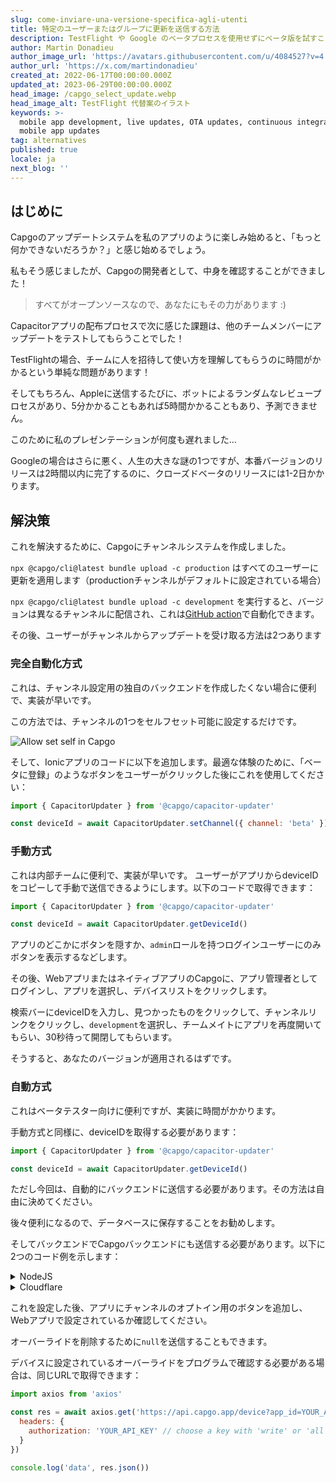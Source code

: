 ```yaml
---
slug: come-inviare-una-versione-specifica-agli-utenti
title: 特定のユーザーまたはグループに更新を送信する方法
description: TestFlight や Google のベータプロセスを使用せずにベータ版を試すことができます。Ionic アプリにボタンを追加するだけで完了です！
author: Martin Donadieu
author_image_url: 'https://avatars.githubusercontent.com/u/4084527?v=4'
author_url: 'https://x.com/martindonadieu'
created_at: 2022-06-17T00:00:00.000Z
updated_at: 2023-06-29T00:00:00.000Z
head_image: /capgo_select_update.webp
head_image_alt: TestFlight 代替案のイラスト
keywords: >-
  mobile app development, live updates, OTA updates, continuous integration,
  mobile app updates
tag: alternatives
published: true
locale: ja
next_blog: ''
---
```

## はじめに

Capgoのアップデートシステムを私のアプリのように楽しみ始めると、「もっと何かできないだろうか？」と感じ始めるでしょう。

私もそう感じましたが、Capgoの開発者として、中身を確認することができました！

> すべてがオープンソースなので、あなたにもその力があります :)

Capacitorアプリの配布プロセスで次に感じた課題は、他のチームメンバーにアップデートをテストしてもらうことでした！

TestFlightの場合、チームに人を招待して使い方を理解してもらうのに時間がかかるという単純な問題があります！

そしてもちろん、Appleに送信するたびに、ボットによるランダムなレビュープロセスがあり、5分かかることもあれば5時間かかることもあり、予測できません。

このために私のプレゼンテーションが何度も遅れました...

Googleの場合はさらに悪く、人生の大きな謎の1つですが、本番バージョンのリリースは2時間以内に完了するのに、クローズドベータのリリースには1-2日かかります。

## 解決策

これを解決するために、Capgoにチャンネルシステムを作成しました。

`npx @capgo/cli@latest bundle upload -c production` はすべてのユーザーに更新を適用します（productionチャンネルがデフォルトに設定されている場合）

`npx @capgo/cli@latest bundle upload -c development` を実行すると、バージョンは異なるチャンネルに配信され、これは[GitHub action](/blog/manage-dev-and-prod-build-with-github-actions/)で自動化できます。

その後、ユーザーがチャンネルからアップデートを受け取る方法は2つあります

### 完全自動化方式

これは、チャンネル設定用の独自のバックエンドを作成したくない場合に便利で、実装が早いです。

この方法では、チャンネルの1つをセルフセット可能に設定するだけです。

![Allow set self in Capgo](/self_set.webp)

そして、Ionicアプリのコードに以下を追加します。最適な体験のために、「ベータに登録」のようなボタンをユーザーがクリックした後にこれを使用してください：
```js
import { CapacitorUpdater } from '@capgo/capacitor-updater'

const deviceId = await CapacitorUpdater.setChannel({ channel: 'beta' })
```

### 手動方式

これは内部チームに便利で、実装が早いです。
ユーザーがアプリからdeviceIDをコピーして手動で送信できるようにします。以下のコードで取得できます：
```js
import { CapacitorUpdater } from '@capgo/capacitor-updater'

const deviceId = await CapacitorUpdater.getDeviceId()
```
アプリのどこかにボタンを隠すか、`admin`ロールを持つログインユーザーにのみボタンを表示するなどします。

その後、WebアプリまたはネイティブアプリのCapgoに、アプリ管理者としてログインし、アプリを選択し、デバイスリストをクリックします。

検索バーにdeviceIDを入力し、見つかったものをクリックして、チャンネルリンクをクリックし、`development`を選択し、チームメイトにアプリを再度開いてもらい、30秒待って開閉してもらいます。

そうすると、あなたのバージョンが適用されるはずです。

### 自動方式

これはベータテスター向けに便利ですが、実装に時間がかかります。

手動方式と同様に、deviceIDを取得する必要があります：
```js
import { CapacitorUpdater } from '@capgo/capacitor-updater'

const deviceId = await CapacitorUpdater.getDeviceId()
```

ただし今回は、自動的にバックエンドに送信する必要があります。その方法は自由に決めてください。

後々便利になるので、データベースに保存することをお勧めします。

そしてバックエンドでCapgoバックエンドにも送信する必要があります。以下に2つのコード例を示します：
<details>
  <summary>NodeJS</summary>

```js
import axios from 'axios'

await axios.post('https://api.capgo.app/device', {
  app_id: 'YOUR_APP_ID',
  device_id: 'DEVICE_ID',
  channel: 'CHANNEL_NAME', // The name of the channel, or undefined if version_id provided
  version_id: 'VERSION_NAME' // this is optionnal, if provide it will override the channel, that usefull when you want to debug only one user.
}, {
  headers: {
    authorization: 'YOUR_API_KEY' // choose a key with 'write' or 'all' rights
  }
})
```
</details>

<details>
  <summary>Cloudflare</summary>
  
```js
addEventListener('fetch', (event) => {
  event.respondWith(
    handleRequest(event.request).catch(
      err => new Response(err.stack, { status: 500 })
    )
  )
})

async function handleRequest(request) {
  const { pathname, method } = new URL(request.url)
  const body = await request.json()
  const newBody = JSON.stringify({
    app_id: 'YOUR_APP_ID',
    device_id: body.device_id,
    channel: 'alpha'
  })
  const newUrl = new URL('https://api.capgo.app/device')
  const options = {
    headers: {
      authorization: 'YOUR_API_KEY',
    },
    method: 'POST',
    body: newBody
  }

  if (request.method === 'DELETE') {
    // DELETE the channel link
    options.method = 'DELETE'
    return fetch(newUrl.toString(), options)
  }

  return fetch(newUrl.toString(), options)
}
```
デプロイされたURLにPOSTメソッドでdevice_idをボディに含めて送信して追加し、DELETEメソッドで削除します。
</details>

これを設定した後、アプリにチャンネルのオプトイン用のボタンを追加し、Webアプリで設定されているか確認してください。

オーバーライドを削除するために`null`を送信することもできます。

デバイスに設定されているオーバーライドをプログラムで確認する必要がある場合は、同じURLで取得できます：

```js
import axios from 'axios'

const res = await axios.get('https://api.capgo.app/device?app_id=YOUR_APP_ID&device_id=DEVICE_ID', {
  headers: {
    authorization: 'YOUR_API_KEY' // choose a key with 'write' or 'all' rights
  }
})

console.log('data', res.json())
```
